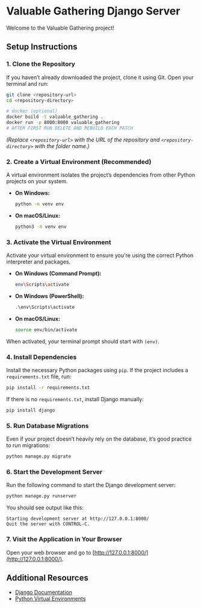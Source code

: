 # Valuable Gathering Django Server

Welcome to the Valuable Gathering project!

## Setup Instructions

### 1. Clone the Repository

If you haven’t already downloaded the project, clone it using Git. Open your terminal and run:

```bash
git clone <repository-url>
cd <repository-directory>

# docker (optional)
docker build -t valuable_gathering .
docker run -p 8000:8000 valuable_gathering
# AFTER FIRST RUN DELETE AND REBUILD EACH PATCH
```

*(Replace `<repository-url>` with the URL of the repository and `<repository-directory>` with the folder name.)*

### 2. Create a Virtual Environment (Recommended)

A virtual environment isolates the project’s dependencies from other Python projects on your system.

- **On Windows:**

  ```bash
  python -m venv env
  ```

- **On macOS/Linux:**

  ```bash
  python3 -m venv env
  ```

### 3. Activate the Virtual Environment

Activate your virtual environment to ensure you're using the correct Python interpreter and packages.

- **On Windows (Command Prompt):**

  ```bash
  env\Scripts\activate
  ```

- **On Windows (PowerShell):**

  ```powershell
  .\env\Scripts\activate
  ```

- **On macOS/Linux:**

  ```bash
  source env/bin/activate
  ```

When activated, your terminal prompt should start with `(env)`.

### 4. Install Dependencies

Install the necessary Python packages using `pip`. If the project includes a `requirements.txt` file, run:

```bash
pip install -r requirements.txt
```

If there is no `requirements.txt`, install Django manually:

```bash
pip install django
```

### 5. Run Database Migrations

Even if your project doesn’t heavily rely on the database, it’s good practice to run migrations:

```bash
python manage.py migrate
```

### 6. Start the Development Server

Run the following command to start the Django development server:

```bash
python manage.py runserver
```

You should see output like this:

```
Starting development server at http://127.0.0.1:8000/
Quit the server with CONTROL-C.
```

### 7. Visit the Application in Your Browser

Open your web browser and go to [http://127.0.0.1:8000/](http://127.0.0.1:8000/).

## Additional Resources

- [Django Documentation](https://docs.djangoproject.com/en/5.1/)
- [Python Virtual Environments](https://docs.python.org/3/library/venv.html)
